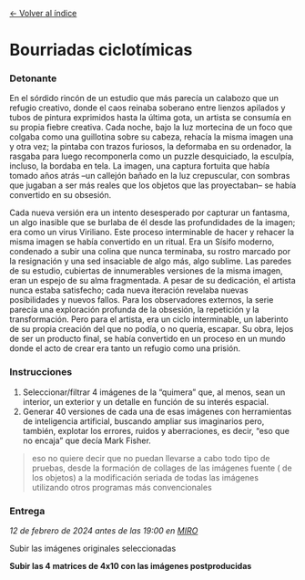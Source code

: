 [← Volver al índice](/semanas/README.md)

# Bourriadas ciclotímicas

### **Detonante**

En el sórdido rincón de un estudio que más parecía un calabozo que un refugio creativo, donde el caos reinaba soberano entre lienzos apilados y tubos de pintura exprimidos hasta la última gota, un artista se consumía en su propia fiebre creativa. Cada noche, bajo la luz mortecina de un foco que colgaba como una guillotina sobre su cabeza, rehacía la misma imagen una y otra vez; la pintaba con trazos furiosos, la deformaba en su ordenador, la rasgaba para luego recomponerla como un puzzle desquiciado, la esculpía, incluso, la bordaba en tela. La imagen, una captura fortuita que había tomado años atrás –un callejón bañado en la luz crepuscular, con sombras que jugaban a ser más reales que los objetos que las proyectaban– se había convertido en su obsesión.

Cada nueva versión era un intento desesperado por capturar un fantasma, un algo inasible que se burlaba de él desde las profundidades de la imagen; era como un virus Viriliano. Este proceso interminable de hacer y rehacer la misma imagen se había convertido en un ritual. Era un Sísifo moderno, condenado a subir una colina que nunca terminaba, su rostro marcado por la resignación y una sed insaciable de algo más, algo sublime. Las paredes de su estudio, cubiertas de innumerables versiones de la misma imagen, eran un espejo de su alma fragmentada. A pesar de su dedicación, el artista nunca estaba satisfecho; cada nueva iteración revelaba nuevas posibilidades y nuevos fallos. Para los observadores externos, la serie parecía una exploración profunda de la obsesión, la repetición y la transformación. Pero para el artista, era un ciclo interminable, un laberinto de su propia creación del que no podía, o no quería, escapar. Su obra, lejos de ser un producto final, se había convertido en un proceso en un mundo donde el acto de crear era tanto un refugio como una prisión.

### **Instrucciones**

1. Seleccionar/filtrar 4 imágenes de la “quimera” que, al menos, sean un interior, un exterior y un detalle en función de su interés espacial.
2. Generar 40 versiones de cada una de esas imágenes con herramientas de inteligencia artificial, buscando ampliar sus imaginarios pero, también, explotar los errores, ruidos y aberraciones, es decir, “eso que no encaja” que decía Mark Fisher. 

> eso no quiere decir que no puedan llevarse a cabo todo tipo de pruebas, desde la formación de collages de las imágenes fuente ( de los objetos) a la modificación seriada de todas las imágenes utilizando otros programas más convencionales


### **Entrega**

*12 de febrero de 2024 antes de las 19:00 en [MIRO](https://miro.com/app/board/uXjVN1J8oIk=/?share_link_id=652324629133)*

Subir las imágenes originales seleccionadas

**Subir las 4 matrices de 4x10 con las imágenes postproducidas**

